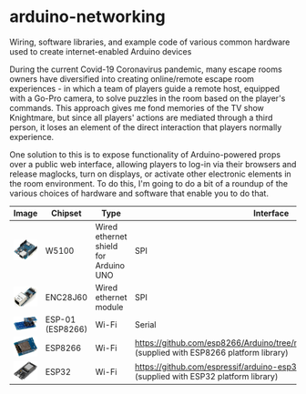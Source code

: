 # arduino-networking
Wiring, software libraries, and example code of various common hardware used to create internet-enabled Arduino devices

During the current Covid-19 Coronavirus pandemic, many escape rooms owners have diversified into creating online/remote escape room experiences - in which a team of players guide a remote host, equipped with a Go-Pro camera, to solve puzzles in the room based on the player's commands. This approach gives me fond memories of the TV show Knightmare, but since all players' actions are mediated through a third person, it loses an element of the direct interaction that players normally experience.

One solution to this is to expose functionality of Arduino-powered props over a public web interface, allowing players to log-in via their browsers and release maglocks, turn on displays, or activate other electronic elements in the room environment. To do this, I'm going to do a bit of a roundup of the various choices of hardware and software that enable you to do that.

| Image | Chipset  | Type | Interface | Library  | Purchase |
| ----- | -------- | ---- | --------- | -------- | -------- |
| ![](Images/W5100.jpg) | W5100 | Wired ethernet shield for Arduino UNO | SPI | https://github.com/arduino-libraries/Ethernet (supplied with Arduino IDE) | https://www.banggood.com/custlink/GK3GMBRWgl |
| ![](Images/ENC28J60.jpg) | ENC28J60 | Wired ethernet module | SPI | https://github.com/UIPEthernet/UIPEthernet | https://www.banggood.com/custlink/DDK3q4yC8a |
| ![](Images/ESP01.jpg) | ESP-01 (ESP8266) | Wi-Fi | Serial | https://github.com/willdurand/EspWiFi | https://www.banggood.com/custlink/GvGKqBRJeP |
| ![](Images/ESP8266.jpg) | ESP8266 | Wi-Fi |  https://github.com/esp8266/Arduino/tree/master/libraries/ESP8266WiFi (supplied with ESP8266 platform library) | https://www.banggood.com/custlink/GvGKqBRJeP |
| ![](Images/ESP32.jpg) | ESP32 | Wi-Fi  | https://github.com/espressif/arduino-esp32/tree/master/libraries/WiFi (supplied with ESP32 platform library) | https://www.banggood.com/custlink/GvGKqBRJeP |
